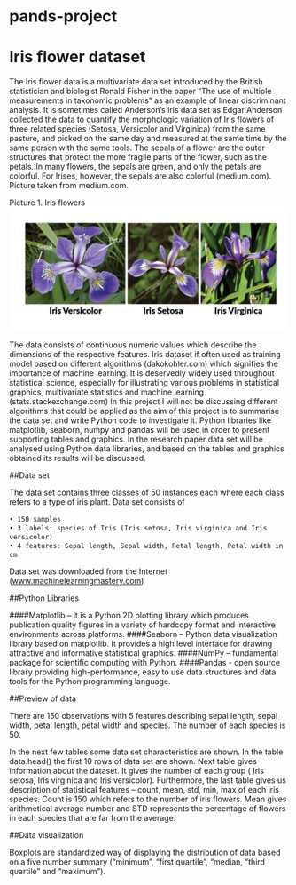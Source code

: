 # pands-project




# Iris flower dataset

The Iris flower data is a multivariate data set introduced by the British statistician and biologist Ronald Fisher in the paper “The use of multiple measurements in taxonomic problems” as an example of linear discriminant analysis.  It is sometimes called Anderson’s Iris data set as Edgar Anderson collected the data to quantify the morphologic variation of Iris flowers of three related species (Setosa, Versicolor and Virginica) from the same pasture, and picked on the same day and measured at the same time by the same person with the same tools. The sepals of a flower are the outer structures that protect the more fragile parts of the flower, such as the petals. In many flowers, the sepals are green, and only the petals are colorful. For Irises, however, the sepals are also colorful (medium.com). Picture taken from medium.com. 

Picture 1. Iris flowers
![iris pic](https://github.com/doriszd/pands-project/blob/master/iris_pic1.jpg "Picture 1. Iris flowers")


The data consists of continuous numeric values which describe the dimensions of the respective features.  Iris dataset if often used as training model based on different algorithms (dakokohler.com) which signifies the importance of machine learning.  It is deservedly widely used throughout statistical science, especially for illustrating various problems in statistical graphics, multivariate statistics and machine learning (stats.stackexchange.com)
In this project I will not be discussing different algorithms that could be applied as the aim of this project is to summarise the data set and write Python code to investigate it. Python libraries like matplotlib, seaborn, numpy and pandas will be used in order to present supporting tables and graphics. In the research paper data set will be analysed using Python data libraries, and based on the tables and graphics obtained its results will be discussed. 

##Data set

The data set contains three classes of 50 instances each where each class refers to a type of iris plant. Data set consists of 

    • 150 samples
    • 3 labels: species of Iris (Iris setosa, Iris virginica and Iris versicolor)
    • 4 features: Sepal length, Sepal width, Petal length, Petal width in cm

Data set was downloaded from the Internet (www.machinelearningmastery.com)

##Python Libraries

####Matplotlib – it is a Python 2D plotting library which produces publication quality figures in a  variety of hardcopy format and interactive environments across platforms.
####Seaborn – Python data visualization library based on matplotlib. It provides a high level interface for drawing attractive and informative statistical graphics. 
####NumPy – fundamental package for scientific computing with Python.
####Pandas  - open source library providing high-performance, easy to use data structures and data tools for the Python programming language. 

##Preview of data 

There are 150 observations with 5 features describing sepal length, sepal width, petal length, petal width and species. The number of each species is 50. 

In the next few tables some data set characteristics are shown.  In the table data.head() the first 10 rows of data set are shown. Next table gives information about the dataset. It gives the number of each group ( Iris setosa, Iris virginica and Iris versicolor). Furthermore, the last table gives us description of statistical features – count, mean, std, min, max of each iris species. Count is 150 which refers to the number of iris flowers. Mean gives arithmetical average number and STD represents the percentage of flowers in each species that are far from the average. 

##Data visualization

Boxplots are standardized way of displaying the distribution of data based on a five number summary (“minimum”, “first quartile”, “median, “third quartile” and “maximum”). 






